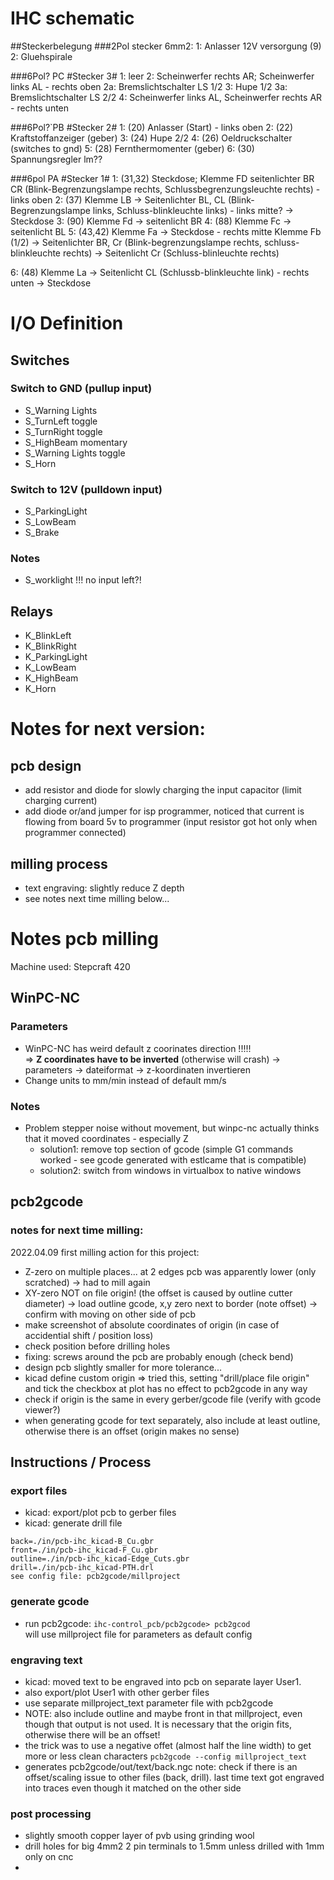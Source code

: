 
# IHC schematic


##Steckerbelegung
###2Pol stecker 6mm2:
1: Anlasser 12V versorgung (9)
2: Gluehspirale

###6Pol? PC #Stecker 3#
1: leer
2: Scheinwerfer rechts AR; Scheinwerfer links AL    - rechts oben
2a: Bremslichtschalter LS 1/2
3: Hupe 1/2
3a: Bremslichtschalter LS 2/2
4: Scheinwerfer links AL, Scheinwerfer rechts AR    - rechts unten

###6Pol?`PB   #Stecker 2#
1: (20) Anlasser (Start)                - links oben
2: (22) Kraftstoffanzeiger (geber)
3: (24) Hupe 2/2
4: (26) Oeldruckschalter (switches to gnd)
5: (28) Fernthermomenter (geber)
6: (30) Spannungsregler lm??

###6pol PA     #Stecker 1#
1: (31,32) Steckdose; Klemme FD seitenlichter BR CR (Blink-Begrenzungslampe rechts, Schlussbegrenzungsleuchte rechts)       -links oben
2: (37) Klemme LB   -> Seitenlichter BL, CL (Blink-Begrenzungslampe links, Schluss-blinkleuchte links)              - links mitte?
                    -> Steckdose
3: (90) Klemme Fd -> seitenlicht BR
4: (88) Klemme Fc -> seitenlicht BL
5: (43,42) Klemme Fa  -> Steckdose                                  - rechts mitte
            Klemme Fb (1/2) -> Seitenlichter BR, Cr (Blink-begrenzungslampe rechts, schluss-blinkleuchte rechts)
                      -> Seitenlicht Cr (Schluss-blinleuchte rechts)
            
6: (48) Klemme La -> Seitenlicht CL (Schlussb-blinkleuchte link)            - rechts unten
                    -> Steckdose



# I/O Definition
## Switches
### Switch to GND (pullup input)
- S_Warning Lights
- S_TurnLeft  toggle
- S_TurnRight toggle
- S_HighBeam  momentary
- S_Warning Lights  toggle
- S_Horn

### Switch to 12V (pulldown input)
- S_ParkingLight
- S_LowBeam
- S_Brake

### Notes
- S_worklight !!! no input left?!


## Relays
- K_BlinkLeft
- K_BlinkRight
- K_ParkingLight
- K_LowBeam
- K_HighBeam
- K_Horn




# Notes for next version:
## pcb design
- add resistor and diode for slowly charging the input capacitor (limit charging current)
- add diode or/and jumper for isp programmer, noticed that current is flowing from board 5v to programmer (input resistor got hot only when programmer connected)

## milling process
- text engraving: slightly reduce Z depth 
- see notes next time milling below...





# Notes pcb milling
Machine used: Stepcraft 420

## WinPC-NC
### Parameters
- WinPC-NC has weird default z coorinates direction
!!!!!  
  => **Z coordinates have to be inverted** (otherwise will crash)
  -> parameters -> dateiformat -> z-koordinaten invertieren
- Change units to mm/min instead of default mm/s
### Notes
- Problem stepper noise without movement, but winpc-nc actually thinks that it moved coordinates - especially Z
  - solution1: remove top section of gcode (simple G1 commands worked - see gcode generated with estlcame that is compatible)
  - solution2: switch from windows in virtualbox to native windows

## pcb2gcode
### notes for next time milling:
2022.04.09 first milling action for this project:
- Z-zero on multiple places... at 2 edges pcb was apparently lower (only scratched) -> had to mill again
- XY-zero NOT on file origin! (the offset is caused by outline cutter diameter) -> load outline gcode, x,y zero next to border (note offset) -> confirm with moving on other side of pcb
- make screenshot of absolute coordinates of origin (in case of accidential shift / position loss)
- check position before drilling holes
- fixing: screws around the pcb are probably enough (check bend)
- design pcb slightly smaller for more tolerance...
- kicad define custom origin => tried this, setting "drill/place file origin" and tick the checkbox at plot  has no effect to pcb2gcode in any way
- check if origin is the same in every gerber/gcode file (verify with gcode viewer?)
- when generating gcode for text separately, also include at least outline, otherwise there is an offset (origin makes no sense)

## Instructions / Process
### export files
- kicad: export/plot pcb to gerber files
- kicad: generate drill file
```
back=./in/pcb-ihc_kicad-B_Cu.gbr
front=./in/pcb-ihc_kicad-F_Cu.gbr
outline=./in/pcb-ihc_kicad-Edge_Cuts.gbr
drill=./in/pcb-ihc_kicad-PTH.drl
see config file: pcb2gcode/millproject
```
### generate gcode
- run pcb2gcode: `ihc-control_pcb/pcb2gcode> pcb2gcod`  
  will use millproject file for parameters as default config


### engraving text
- kicad: moved text to be engraved into pcb on separate layer User1.  
- also export/plot User1 with other gerber files
- use separate millproject_text parameter file with pcb2gcode
- NOTE: also include outline and maybe front in that millproject, even though that output is not used. It is necessary that the origin fits, otherwise there will be an offset!
- the trick was to use a negative offet (almost half the line width) to get more or less clean characters
`pcb2gcode --config millproject_text`
- generates pcb2gcode/out/text/back.ngc
note: check if there is an offset/scaling issue to other files (back, drill). last time text got engraved into traces even though it matched on the other side


### post processing
- slightly smooth copper layer of  pvb using grinding wool
- drill holes for big 4mm2 2 pin terminals to 1.5mm unless drilled with 1mm only on cnc
- 
